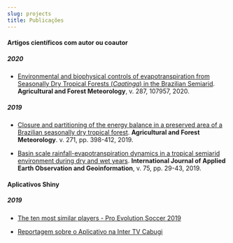 ```yaml
---
slug: projects
title: Publicações
---
```


#### **Artigos científicos com autor ou coautor**

##### 2020

* [Environmental and biophysical controls of evapotranspiration from Seasonally Dry Tropical Forests (*Caatinga*) in the Brazilian Semiarid](https://doi.org/10.1016/j.agrformet.2020.107957). **Agricultural and Forest Meteorology**, v. 287, 107957, 2020.

##### 2019

* [Closure and partitioning of the energy balance in a preserved area of a Brazilian seasonally dry tropical forest](https://doi.org/10.1016/j.agrformet.2019.03.018). **Agricultural and Forest Meteorology**. v. 271, pp. 398-412, 2019.

* [Basin scale rainfall-evapotranspiration dynamics in a tropical semiarid environment during dry and wet years](https://doi.org/10.1016/j.jag.2018.10.007). **International Journal of Applied Earth Observation and Geoinformation**, v. 75, pp. 29-43, 2019. 

#### **Aplicativos Shiny**

##### 2019

* [The ten most similar players - Pro Evolution Soccer 2019](https://thiago-valentim.shinyapps.io/project/)

* [Reportagem sobre o Aplicativo na Inter TV Cabugi](https://globoplay.globo.com/v/8513019/programa/?s=8276s)



